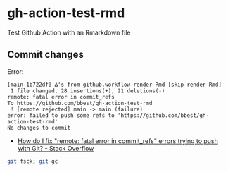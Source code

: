 # gh-action-test-rmd
Test Github Action with an Rmarkdown file


## Commit changes

Error:

```
[main 1b722df] ∆'s from github.workflow render-Rmd [skip render-Rmd]
 1 file changed, 28 insertions(+), 21 deletions(-)
remote: fatal error in commit_refs        
To https://github.com/bbest/gh-action-test-rmd
 ! [remote rejected] main -> main (failure)
error: failed to push some refs to 'https://github.com/bbest/gh-action-test-rmd'
No changes to commit
```


* [How do I fix "remote: fatal error in commit_refs" errors trying to push with Git? - Stack Overflow](https://stackoverflow.com/questions/37341960/how-do-i-fix-remote-fatal-error-in-commit-refs-errors-trying-to-push-with-git)

```bash
git fsck; git gc
```
